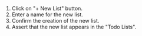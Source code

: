 1. Click on "+ New List" button.
2. Enter a name for the new list.
3. Confirm the creation of the new list.
4. Assert that the new list appears in the "Todo Lists".